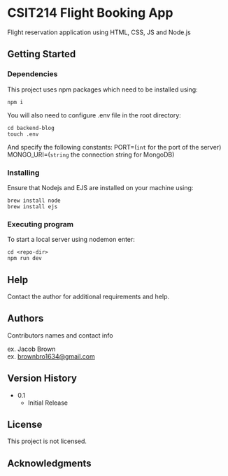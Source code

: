 # CSIT214 Flight Booking App

Flight reservation application using HTML, CSS, JS and Node.js

## Getting Started

### Dependencies

This project uses npm packages which need to be installed using:
```
npm i
```
You will also need to configure .env file in the root directory:
```
cd backend-blog
touch .env
```
And specify the following constants:
PORT=(`int` for the port of the server)
MONGO_URI=(`string` the connection string for MongoDB)

### Installing

Ensure that Nodejs and EJS are installed on your machine using:
```
brew install node
brew install ejs
```

### Executing program

To start a local server using nodemon enter:
```shell
cd <repo-dir>
npm run dev
```

## Help

Contact the author for additional requirements and help. 

## Authors

Contributors names and contact info

ex. Jacob Brown  
ex. brownbro1634@gmail.com

## Version History

* 0.1
    * Initial Release

## License

This project is not licensed. 

## Acknowledgments
